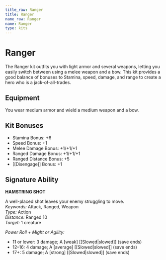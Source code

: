```yaml
---
title_raw: Ranger
title: Ranger
name_raw: Ranger
name: Ranger
type: kits
---
```


# Ranger

The Ranger kit outfits you with light armor and several weapons, letting you easily switch between using a melee weapon and a bow. This kit provides a good balance of bonuses to Stamina, speed, damage, and range to create a hero who is a jack-of-all-trades.

## Equipment

You wear medium armor and wield a medium weapon and a bow.

## Kit Bonuses

- Stamina Bonus: +6
- Speed Bonus: +1
- Melee Damage Bonus: +1/+1/+1
- Ranged Damage Bonus: +1/+1/+1
- Ranged Distance Bonus: +5
- [[Disengage]] Bonus: +1

## Signature Ability

**HAMSTRING SHOT**

A well-placed shot leaves your enemy struggling to move.\
*Keywords:* Attack, Ranged, Weapon\
*Type:* Action\
*Distance:* Ranged 10\
*Target:* 1 creature

*Power Roll + Might or Agility:*

- 11 or lower: 3 damage; A \[weak\] [[Slowed|slowed]] (save ends)
- 12–16: 4 damage; A \[average\] [[Slowed|slowed]] (save ends)
- 17+: 5 damage; A \[strong\] [[Slowed|slowed]] (save ends)
